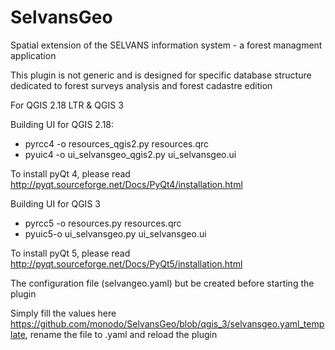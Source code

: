 # SelvansGeo
Spatial extension of the SELVANS information system - a forest managment application

This plugin is not generic and is designed for specific database structure dedicated
to forest surveys analysis and forest cadastre edition

For QGIS 2.18 LTR & QGIS 3

Building UI for QGIS 2.18:
<ul>
  <li>pyrcc4 -o resources_qgis2.py resources.qrc
  <li>pyuic4 -o ui_selvansgeo_qgis2.py ui_selvansgeo.ui
</ul>

To install pyQt 4, please read http://pyqt.sourceforge.net/Docs/PyQt4/installation.html

Building UI for QGIS 3
<ul>
  <li>pyrcc5 -o resources.py resources.qrc
  <li>pyuic5-o ui_selvansgeo.py ui_selvansgeo.ui
</ul>

To install pyQt 5, please read http://pyqt.sourceforge.net/Docs/PyQt5/installation.html

The configuration file (selvangeo.yaml) but be created before starting the plugin

Simply fill the values here https://github.com/monodo/SelvansGeo/blob/qgis_3/selvansgeo.yaml_template,
rename the file to .yaml and reload the plugin
